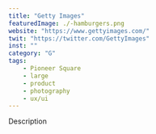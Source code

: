 ```yaml
---
title: "Getty Images"
featuredImage: ./-hamburgers.png
website: "https://www.gettyimages.com/"
twit: "https://twitter.com/GettyImages"
inst: ""
category: "G"
tags:
    - Pioneer Square
    - large
    - product
    - photography
    - ux/ui
---
```


Description
